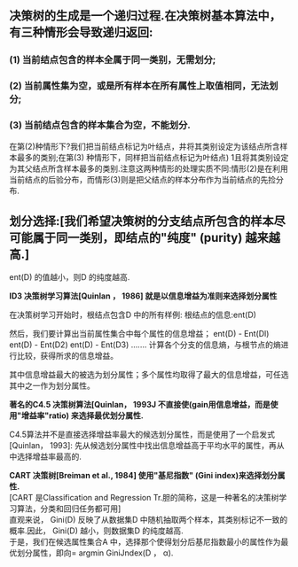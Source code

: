 
## 决策树的生成是一个递归过程.在决策树基本算法中，有三种情形会导致递归返回:
###  (1) 当前结点包含的样本全属于同一类别，无需划分;
###  (2) 当前属性集为空，或是所有样本在所有属性上取值相同，无法划分; 
###  (3) 当前结点包含的样本集合为空，不能划分.

在第(2)种情形下?我们把当前结点标记为叶结点，井将其类别设定为该结点所含样本最多的类别;在第(3) 种情形下，同样把当前结点标记为叶结点) 1且将其类别设定为其父结点所含样本最多的类别.注意这两种情形的处理实质不同:情形(2)是在利用当前结点的后验分布，而情形(3)则是把父结点的样本分布作为当前结点的先捡分布.
## 划分选择:[我们希望决策树的分支结点所包含的样本尽可能属于同一类别，即结点的"纯度" (purity) 越来越高.]
ent(D) 的值越小，则D 的纯度越高.

**ID3 决策树学习算法[Quinlan ， 1986] 就是以信息增益为准则来选择划分属性** 

在决策树学习开始时，根结点包含D 中的所有样例:
根结点的信息:ent(D)

然后，我们要计算出当前属性集合中每个属性的信息增益；
ent(D)  -   Ent(Dl)
ent(D)  -   Ent(D2)
ent(D)  -   Ent(D3)
.......
计算各个分支的信息熵，与根节点的熵进行比较，获得所求的信息增益。

其中信息增益最大的被选为划分属性；多个属性均取得了最大的信息增益，可任选其中之一作为划分属性。  

**著名的C4.5 决策树算法[Quinlan， 1993J 不直接使(gain用信息增益，而是使用"增益率"ratio) 来选择最优划分属性.**   

C4.5算法并不是直接选择增益率最大的候选划分属性，而是使用了一个启发式[Quinlan， 1993]: 先从候选划分属性中找出信息增益高于平均水平的属性，再从
中选择增益率最高的.

**CART 决策树[Breiman et al., 1984] 使用"基尼指数" (Gini index)来选择划分属性.**  
[CART 是Classification and Regression Tr.胆的简称，这是一种著名的决策树学习算法，分类和回归任务都可用]  
直观来说， Gini(D) 反映了从数据集D 中随机抽取两个样本，其类别标记不一致的概率.因此， Gini(D) 越小，则数据集D 的纯度越高.  
于是，我们在候选属性集合A 中，选择那个使得划分后基尼指数最小的属性作为最优划分属性，即向= argmin GiniJndex(D ， α).
